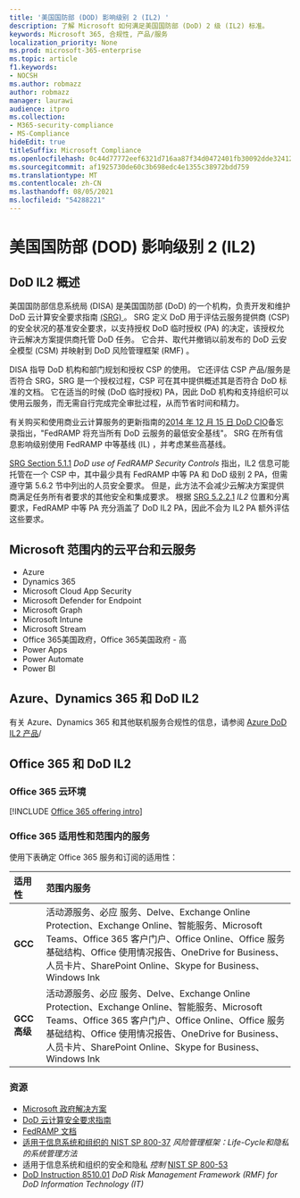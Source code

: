 ```yaml
---
title: '美国国防部 (DOD) 影响级别 2 (IL2) '
description: 了解 Microsoft 如何满足美国国防部 (DoD) 2 级 (IL2) 标准。
keywords: Microsoft 365, 合规性, 产品/服务
localization_priority: None
ms.prod: microsoft-365-enterprise
ms.topic: article
f1.keywords:
- NOCSH
ms.author: robmazz
author: robmazz
manager: laurawi
audience: itpro
ms.collection:
- M365-security-compliance
- MS-Compliance
hideEdit: true
titleSuffix: Microsoft Compliance
ms.openlocfilehash: 0c44d77772eef6321d716aa87f34d0472401fb30092dde324120e2d9d82a1a3d
ms.sourcegitcommit: af1925730de60c3b698edc4e1355c38972bdd759
ms.translationtype: MT
ms.contentlocale: zh-CN
ms.lasthandoff: 08/05/2021
ms.locfileid: "54288221"
---
```

# <a name="department-of-defense-dod-impact-level-2-il2"></a>美国国防部 (DOD) 影响级别 2 (IL2) 

## <a name="dod-il2-overview"></a>DoD IL2 概述

美国国防部信息系统局 (DISA) 是美国国防部 (DoD) 的一个机构，负责开发和维护 DoD 云计算安全要求指南 [ (SRG) ](https://dl.dod.cyber.mil/wp-content/uploads/cloud/SRG/index.html)。 SRG 定义 DoD 用于评估云服务提供商 (CSP) 的安全状况的基准安全要求，以支持授权 DoD 临时授权 (PA) 的决定，该授权允许云解决方案提供商托管 DoD 任务。 它合并、取代并撤销以前发布的 DoD 云安全模型 (CSM) 并映射到 DoD 风险管理框架 (RMF) 。

DISA 指导 DoD 机构和部门规划和授权 CSP 的使用。 它还评估 CSP 产品/服务是否符合 SRG，SRG 是一个授权过程，CSP 可在其中提供概述其是否符合 DoD 标准的文档。 它在适当的时候 (DoD 临时授权) PA，因此 DoD 机构和支持组织可以使用云服务，而无需自行完成完全审批过程，从而节省时间和精力。

有关购买和使用商业云计算服务的更新指南的[2014 年 12 月 15 日 DoD CIO](https://www.esi.mil/contentview.aspx?id=585)备忘录指出，"FedRAMP 将充当所有 DoD 云服务的最低安全基线"。 SRG 在所有信息影响级别使用 FedRAMP 中等基线 (IL) ，并考虑某些高基线。

[SRG Section 5.1.1](https://dl.dod.cyber.mil/wp-content/uploads/cloud/SRG/index.html#5SECURITYREQUIREMENTS) *DoD use of FedRAMP Security Controls* 指出，IL2 信息可能托管在一个 CSP 中，其中最少具有 FedRAMP 中等 PA 和 DoD 级别 2 PA，但需遵守第 5.6.2 节中列出的人员安全要求。 但是，此方法不会减少云解决方案提供商满足任务所有者要求的其他安全和集成要求。 根据 [SRG 5.2.2.1](https://dl.dod.cyber.mil/wp-content/uploads/cloud/SRG/index.html#5.2LegalConsiderations) *IL2* 位置和分离要求，FedRAMP 中等 PA 充分涵盖了 DoD IL2 PA，因此不会为 IL2 PA 额外评估这些要求。

## <a name="microsoft-in-scope-cloud-platforms--services"></a>Microsoft 范围内的云平台和云服务

- Azure
- Dynamics 365
- Microsoft Cloud App Security
- Microsoft Defender for Endpoint
- Microsoft Graph
- Microsoft Intune
- Microsoft Stream
- Office 365美国政府，Office 365美国政府 - 高
- Power Apps
- Power Automate
- Power BI

## <a name="azure-dynamics-365-and-dod-il2"></a>Azure、Dynamics 365 和 DoD IL2

有关 Azure、Dynamics 365 和其他联机服务合规性的信息，请参阅 [Azure DoD IL2 产品](/azure/compliance/offerings/offering-dod-il2)/

## <a name="office-365-and-dod-il2"></a>Office 365 和 DoD IL2

### <a name="office-365-cloud-environments"></a>Office 365 云环境

[!INCLUDE [Office 365 offering intro](../includes/o365-offering-introduction.md)]

### <a name="office-365-applicability-and-in-scope-services"></a>Office 365 适用性和范围内的服务

使用下表确定 Office 365 服务和订阅的适用性：

| **适用性** | **范围内服务** |
|:------------------|:----------------------|
| **GCC** | 活动源服务、必应 服务、Delve、Exchange Online Protection、Exchange Online、智能服务、Microsoft Teams、Office 365 客户门户、Office Online、Office 服务基础结构、Office 使用情况报告、OneDrive for Business、人员卡片、SharePoint Online、Skype for Business、Windows Ink |
| **GCC 高级** | 活动源服务、必应 服务、Delve、Exchange Online Protection、Exchange Online、智能服务、Microsoft Teams、Office 365 客户门户、Office Online、Office 服务基础结构、Office 使用情况报告、OneDrive for Business、人员卡片、SharePoint Online、Skype for Business、Windows Ink |

### <a name="resources"></a>资源

- [Microsoft 政府解决方案](https://www.microsoft.com/enterprise/government)
- [DoD 云计算安全要求指南](https://dl.dod.cyber.mil/wp-content/uploads/cloud/SRG/index.html)
- [FedRAMP 文档](https://www.fedramp.gov/documents/)
- [适用于信息系统和组织的 NIST SP 800-37](https://csrc.nist.gov/publications/detail/sp/800-37/rev-2/final) *风险管理框架：Life-Cycle和隐私的系统管理方法*
- 适用于信息系统和组织的安全和隐私 *控制* [NIST SP 800-53](https://csrc.nist.gov/Projects/risk-management/sp800-53-controls/release-search#!/800-53)
- [DoD Instruction 8510.01](https://www.esd.whs.mil/Portals/54/Documents/DD/issuances/dodi/851001p.pdf) *DoD Risk Management Framework (RMF) for DoD Information Technology (IT)*

